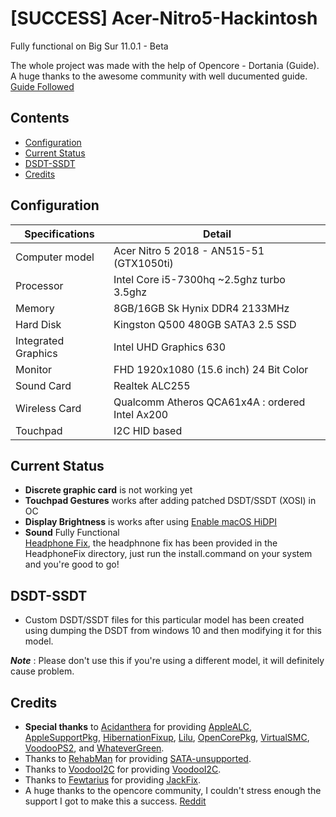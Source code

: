 # [SUCCESS] Acer-Nitro5-Hackintosh

Fully functional on Big Sur 11.0.1 - Beta 

The whole project was made with the help of Opencore - Dortania (Guide). A huge thanks to the awesome community with well ducumented guide.
[Guide Followed](https://dortania.github.io/OpenCore-Install-Guide/prerequisites.html)


## Contents

- [Configuration](#configuration)
- [Current Status](#current-status)
- [DSDT-SSDT](#dsdt-ssdt)
- [Credits](#credits)

## Configuration

| Specifications | Detail                                                  |
| ------------------- | ------------------------------------------- |
| Computer model      | Acer Nitro 5 2018 - AN515-51 (GTX1050ti)   |
| Processor           | Intel Core i5-7300hq ~2.5ghz turbo 3.5ghz  |
| Memory              | 8GB/16GB Sk Hynix DDR4 2133MHz             |
| Hard Disk           | Kingston Q500 480GB SATA3 2.5 SSD          |
| Integrated Graphics | Intel UHD Graphics 630                     |
| Monitor             | FHD 1920x1080 (15.6 inch) 24 Bit Color     |
| Sound Card          | Realtek ALC255                             |
| Wireless Card       | Qualcomm Atheros QCA61x4A : ordered Intel Ax200   |
| Touchpad            | I2C HID based                              |

## Current Status
- **Discrete graphic card** is not working yet
- **Touchpad Gestures** works after adding patched DSDT/SSDT (XOSI) in OC
- **Display Brightness** is works after using [Enable macOS HiDPI](https://github.com/xzhih/one-key-hidpi)
- **Sound** Fully Functional <br> [Headphone Fix](https://github.com/fewtarius/jackfix), the headphnone fix has been provided in the HeadphoneFix directory, just run the install.command on your system and you're good to go!

## DSDT-SSDT
- Custom DSDT/SSDT files for this particular model has been created using dumping the DSDT from windows 10 and then modifying it for this model.

***Note*** : Please don't use this if you're using a different model, it will definitely cause problem.

## Credits

- **Special thanks** to [Acidanthera](https://github.com/acidanthera) for providing [AppleALC](https://github.com/acidanthera/AppleALC), [AppleSupportPkg](https://github.com/acidanthera/AppleSupportPkg), [HibernationFixup](https://github.com/acidanthera/HibernationFixup), [Lilu](https://github.com/acidanthera/Lilu), [OpenCorePkg](https://github.com/acidanthera/OpenCorePkg), [VirtualSMC](https://github.com/acidanthera/VirtualSMC), [VoodooPS2](https://github.com/acidanthera/VoodooPS2), and [WhateverGreen](https://github.com/acidanthera/WhateverGreen).
- Thanks to [RehabMan](https://github.com/RehabMan) for providing [SATA-unsupported](https://github.com/RehabMan/hack-tools/tree/master/kexts/SATA-unsupported.kext).
- Thanks to [VoodooI2C](https://github.com/VoodooI2C) for providing [VoodooI2C](https://github.com/VoodooI2C/VoodooI2C).
- Thanks to [Fewtarius](https://github.com/fewtarius) for providing [JackFix](https://github.com/fewtarius/jackfix).
- A huge thanks to the opencore community, I couldn't stress enough the support I got to make this a success. [Reddit](https://www.reddit.com/r/hackintosh/) 
